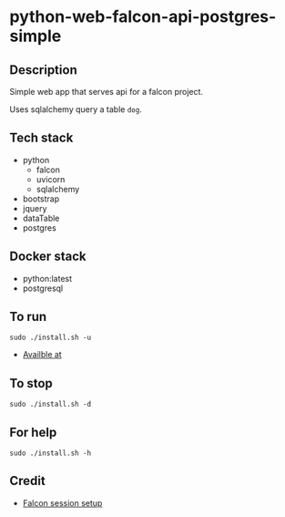 # python-web-falcon-api-postgres-simple

## Description
Simple web app that serves api
for a falcon project.

Uses sqlalchemy query a table `dog`.

## Tech stack
- python
  - falcon
  - uvicorn
  - sqlalchemy
- bootstrap
- jquery
- dataTable
- postgres

## Docker stack
- python:latest
- postgresql

## To run
`sudo ./install.sh -u`
- [Availble at](http://localhost/dogs)

## To stop
`sudo ./install.sh -d`

## For help
`sudo ./install.sh -h`

## Credit
- [Falcon session setup](https://eshlox.net/2019/05/28/integrate-sqlalchemy-with-falcon-framework-second-version)
